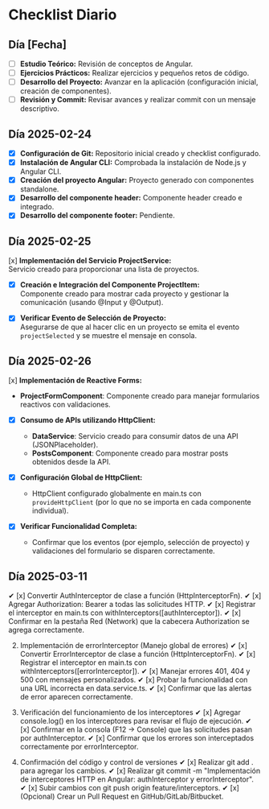 # Checklist Diario

## Día [Fecha]

- [ ] **Estudio Teórico:** Revisión de conceptos de Angular.
- [ ] **Ejercicios Prácticos:** Realizar ejercicios y pequeños retos de código.
- [ ] **Desarrollo del Proyecto:** Avanzar en la aplicación (configuración inicial, creación de componentes).
- [ ] **Revisión y Commit:** Revisar avances y realizar commit con un mensaje descriptivo.

## Día 2025-02-24

- [x] **Configuración de Git:** Repositorio inicial creado y checklist configurado.
- [x] **Instalación de Angular CLI:** Comprobada la instalación de Node.js y Angular CLI.
- [x] **Creación del proyecto Angular:** Proyecto generado con componentes standalone.
- [x] **Desarrollo del componente header:** Componente header creado e integrado.
- [x] **Desarrollo del componente footer:** Pendiente.

## Día 2025-02-25

[x] **Implementación del Servicio ProjectService:**  
 Servicio creado para proporcionar una lista de proyectos.

- [x] **Creación e Integración del Componente ProjectItem:**  
       Componente creado para mostrar cada proyecto y gestionar la comunicación (usando @Input y @Output).

- [x] **Verificar Evento de Selección de Proyecto:**  
       Asegurarse de que al hacer clic en un proyecto se emita el evento `projectSelected` y se muestre el mensaje en consola.

## Día 2025-02-26

[x] **Implementación de Reactive Forms:**

- **ProjectFormComponent**: Componente creado para manejar formularios reactivos con validaciones.

- [x] **Consumo de APIs utilizando HttpClient:**
  - **DataService**: Servicio creado para consumir datos de una API (JSONPlaceholder).
  - **PostsComponent**: Componente creado para mostrar posts obtenidos desde la API.
- [x] **Configuración Global de HttpClient:**

  - HttpClient configurado globalmente en main.ts con `provideHttpClient` (por lo que no se importa en cada componente individual).

- [x] **Verificar Funcionalidad Completa:**
  - Confirmar que los eventos (por ejemplo, selección de proyecto) y validaciones del formulario se disparen correctamente.

## Día 2025-03-11

✔ [x] Convertir AuthInterceptor de clase a función (HttpInterceptorFn).
✔ [x] Agregar Authorization: Bearer <token> a todas las solicitudes HTTP.
✔ [x] Registrar el interceptor en main.ts con withInterceptors([authInterceptor]).
✔ [x] Confirmar en la pestaña Red (Network) que la cabecera Authorization se agrega correctamente.

2. Implementación de errorInterceptor (Manejo global de errores)
   ✔ [x] Convertir ErrorInterceptor de clase a función (HttpInterceptorFn).
   ✔ [x] Registrar el interceptor en main.ts con withInterceptors([errorInterceptor]).
   ✔ [x] Manejar errores 401, 404 y 500 con mensajes personalizados.
   ✔ [x] Probar la funcionalidad con una URL incorrecta en data.service.ts.
   ✔ [x] Confirmar que las alertas de error aparecen correctamente.

3. Verificación del funcionamiento de los interceptores
   ✔ [x] Agregar console.log() en los interceptores para revisar el flujo de ejecución.
   ✔ [x] Confirmar en la consola (F12 → Console) que las solicitudes pasan por authInterceptor.
   ✔ [x] Confirmar que los errores son interceptados correctamente por errorInterceptor.

4. Confirmación del código y control de versiones
   ✔ [x] Realizar git add . para agregar los cambios.
   ✔ [x] Realizar git commit -m "Implementación de interceptores HTTP en Angular: authInterceptor y errorInterceptor".
   ✔ [x] Subir cambios con git push origin feature/interceptors.
   ✔ [x] (Opcional) Crear un Pull Request en GitHub/GitLab/Bitbucket.
